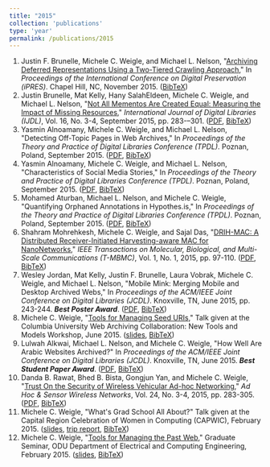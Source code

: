 ```yaml
---
title: "2015"
collection: 'publications'
type: 'year'
permalink: /publications/2015
---
```

1. Justin F. Brunelle, Michele C. Weigle, and Michael L. Nelson, "[Archiving Deferred Representations Using a Two-Tiered Crawling Approach](http://arxiv.org/abs/1508.02315)," In *Proceedings of the International Conference on Digital Preservation (iPRES)*. Chapel Hill, NC, November 2015. ([BibTeX](/publications/bibtex#brunelle-ipres15))
1. Justin Brunelle, Mat Kelly, Hany SalahEldeen, Michele C. Weigle, and Michael L. Nelson, "[Not All Mementos Are Created Equal: Measuring the Impact of Missing Resources](http://dx.doi.org/10.1007/s00799-015-0150-6)," *International Journal of Digital Libraries (IJDL)*, Vol. 16, No. 3-4, September 2015, pp. 283-–301. ([PDF](http://www.cs.odu.edu/~mweigle/papers/brunelle-ijdl15b.pdf), [BibTeX](/publications/bibtex#brunelle-ijdl15b))
1. Yasmin Alnoamany, Michele C. Weigle, and Michael L. Nelson, "Detecting Off-Topic Pages in Web Archives," In *Proceedings of the Theory and Practice of Digital Libraries Conference (TPDL)*. Poznan, Poland, September 2015. ([PDF](http://www.cs.odu.edu/~mln/pubs/tpdl-2015/tpdl-2015-off-topic.pdf), [BibTeX](/publications/bibtex#alnoamany-tpdl15b))
1. Yasmin Alnoamany, Michele C. Weigle, and Michael L. Nelson, "Characteristics of Social Media Stories," In *Proceedings of the Theory and Practice of Digital Libraries Conference (TPDL)*. Poznan, Poland, September 2015. ([PDF](http://www.cs.odu.edu/~mln/pubs/tpdl-2015/tpdl-2015-stories.pdf), [BibTeX](/publications/bibtex#alnoamany-tpdl15a))
1. Mohamed Aturban, Michael L. Nelson, and Michele C. Weigle, "Quantifying Orphaned Annotations in Hypothes.is," In *Proceedings of the Theory and Practice of Digital Libraries Conference (TPDL)*. Poznan, Poland, September 2015. ([PDF](http://www.cs.odu.edu/~mweigle/papers/aturban-tpdl15.pdf), [BibTeX](/publications/bibtex#aturban-tpdl15))
1. Shahram Mohrehkesh, Michele C. Weigle, and Sajal Das, "[DRIH-MAC: A Distributed Receiver-Initiated Harvesting-aware MAC for NanoNetworks](http://dx.doi.org/10.1109/TMBMC.2015.2465519)," *IEEE Transactions on Molecular, Biological, and Multi-Scale Communications (T-MBMC)*, Vol. 1, No. 1, 2015, pp. 97-110. ([PDF](http://www.cs.odu.edu/~mweigle/papers/mohrehkesh-tmbmc15.pdf), [BibTeX](/publications/bibtex#mohrehkesh-tmbmc15))
1. Wesley Jordan, Mat Kelly, Justin F. Brunelle, Laura Vobrak, Michele C. Weigle, and Michael L. Nelson, "Mobile Mink: Merging Mobile and Desktop Archived Webs," In *Proceedings of the ACM/IEEE Joint Conference on Digital Libraries (JCDL)*. Knoxville, TN, June 2015, pp. 243-244. ***Best Poster Award***.  ([PDF](http://www.cs.odu.edu/~mln/pubs/jcdl-2015/jcdl-2015-mink.pdf), [BibTeX](/publications/bibtex#jordan-jcdl15))
1. Michele C. Weigle, "[Tools for Managing Seed URIs](https://www.youtube.com/watch?v=yeuk_vIOXcw&t=1226)," Talk given at the Columbia University Web Archiving Collaboration: New Tools and Models Workshop, June 2015. ([slides](http://www.slideshare.net/mweigle/detecting-offtopic-web-pages-at-cuwarc), [BibTeX](/publications/bibtex#weigle-cuwarc15))
1. Lulwah Alkwai, Michael L. Nelson, and Michele C. Weigle, "How Well Are Arabic Websites Archived?" In *Proceedings of the ACM/IEEE Joint Conference on Digital Libraries (JCDL)*. Knoxville, TN, June 2015. ***Best Student Paper Award***.  ([PDF](http://www.cs.odu.edu/~mln/pubs/jcdl-2015/jcdl-2015-arabic-sites.pdf), [BibTeX](/publications/bibtex#alkwai-jcdl15))
1. Danda B. Rawat, Bhed B. Bista, Gongjun Yan, and Michele C. Weigle, "[Trust On the Security of Wireless Vehicular Ad-hoc Networking](http://www.oldcitypublishing.com/journals/ahswn-home/ahswn-issue-contents/ahswn-volume-24-number-3-4-2015/ahswn-24-3-4-p-283-305/)," *Ad Hoc & Sensor Wireless Networks*, Vol. 24, No. 3-4, 2015, pp. 283-305. ([PDF](http://www.cs.odu.edu/~mweigle/papers/rawat-ahswn15.pdf), [BibTeX](/publications/bibtex#rawat-ahswn15))
1. Michele C. Weigle, "What's Grad School All About?" Talk given at the Capital Region Celebration of Women in Computing (CAPWIC), February 2015. ([slides](http://www.slideshare.net/mweigle/2015-cap-wic), [trip report](http://ws-dl.blogspot.com/2015/03/2015-03-23-2015-capital-region.html), [BibTeX](/publications/bibtex#weigle-capwic15))
1. Michele C. Weigle, "[Tools for Managing the Past Web](https://www.odu.edu/announcements/faculty-staff/2015/2/16/ece_graduate_seminar.iframe.html)," Graduate Seminar, ODU Department of Electrical and Computing Engineering, February 2015. ([slides](http://www.slideshare.net/mweigle/2015-oduecetalk), [BibTeX](/publications/bibtex#weigle-ece15))
